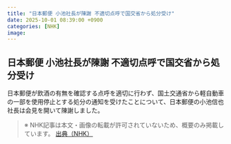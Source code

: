 ```yaml
---
title: "日本郵便 小池社長が陳謝 不適切点呼で国交省から処分受け"
date: 2025-10-01 08:39:00 +0900
categories: [NHK]
image: 
---
```

## 日本郵便 小池社長が陳謝 不適切点呼で国交省から処分受け

日本郵便が飲酒の有無を確認する点呼を適切に行わず、国土交通省から軽自動車の一部を使用停止とする処分の通知を受けたことについて、日本郵便の小池信也社長は会見を開いて陳謝しました。

> ※ NHK記事は本文・画像の転載が許可されていないため、概要のみ掲載しています。
[出典（NHK）](http://www3.nhk.or.jp/news/html/20251001/k10014938131000.html)
